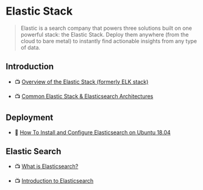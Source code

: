 # Elastic Stack

> Elastic is a search company that powers three solutions built on one powerful stack: the Elastic Stack. Deploy them anywhere (from the cloud to bare metal) to instantly find actionable insights from any type of data.

## Introduction

- 📺 [Overview of the Elastic Stack (formerly ELK stack)](https://www.youtube.com/watch?v=Hqn5p67uev4)

- 📺 [Common Elastic Stack & Elasticsearch Architectures](https://www.youtube.com/watch?v=Yc-G13lEbpc)

## Deployment

- 📖 [How To Install and Configure Elasticsearch on Ubuntu 18.04](https://www.digitalocean.com/community/tutorials/how-to-install-and-configure-elasticsearch-on-ubuntu-18-04)

## Elastic Search

- 📺 [What is Elasticsearch?](https://www.youtube.com/watch?v=sKnkQSec1U0)

- 📺 [Introduction to Elasticsearch](https://www.youtube.com/watch?v=yZJfsUOHJjg)

